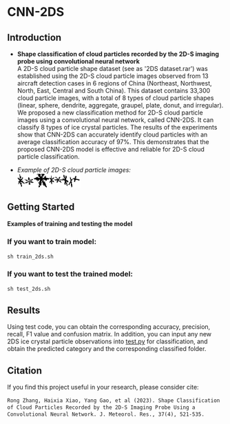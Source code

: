 # CNN-2DS
## Introduction
- __Shape classification of cloud particles recorded by the 2D-S imaging probe using convolutional neural network__<br />
A 2D-S cloud particle shape dataset (see as '2DS dataset.rar') was established using the 2D-S cloud particle images observed from 13 aircraft detection cases in 6 regions of China (Northeast, Northwest, North, East, Central and South China). This dataset contains 33,300 cloud particle images, with a total of 8 types of cloud particle shapes (linear, sphere, dendrite, aggregate, graupel, plate, donut, and irregular). We proposed a new classification method for 2D-S cloud particle images using a convolutional neural network, called CNN-2DS. It can classify 8 types of ice crystal particles. The results of the experiments show that CNN-2DS can accurately identify cloud particles with an average classification accuracy of 97%. This demonstrates that the proposed CNN-2DS model is effective and reliable for 2D-S cloud particle classification. 

- *Example of 2D-S cloud particle images:* <br />
![Examples](https://github.com/haixiaxiao/CNN-2DS/blob/master/img/img1.png)

## Getting Started
__Examples of training and testing the model__<br />
### If you want to train model:<br />
```
sh train_2ds.sh
```
### If you want to test the trained model:<br />
```
sh test_2ds.sh
```
## Results
Using test code, you can obtain the corresponding accuracy, precision, recall, F1 value and confusion matrix. In addition, you can input any new 2DS ice crystal particle observations into [test.py](https://github.com/haixiaxiao/CNN-2DS/blob/master/test.py) for classification, and obtain the predicted category and the corresponding classified folder.

## Citation
If you find this project useful in your research, please consider cite:
```
Rong Zhang, Haixia Xiao, Yang Gao, et al (2023). Shape Classification of Cloud Particles Recorded by the 2D-S Imaging Probe Using a Convolutional Neural Network. J. Meteorol. Res., 37(4), 521-535.

```
